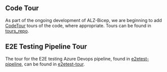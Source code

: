 <!-- markdownlint-disable -->
## Code Tour
<!-- markdownlint-restore -->



As part of the ongoing development of ALZ-Bicep, we are beginning to add [CodeTour](https://marketplace.visualstudio.com/items?itemName=vsls-contrib.codetour) tours of the code, where appropriate. Tours can be found in [tours_repo]. 


## E2E Testing Pipeline Tour

The tour for the E2E testing Azure Devops pipeline, found in [e2etest-pipeline], can be found in [e2etest-tour].



[tours_repo]:                                 https://github.com/Azure/ALZ-Bicep/.vscode/tours "Tours - Home"
[e2etest-pipeline]:                           https://github.com/Azure/ALZ-Bicep/tests/pipelines/bicep-build-to-validate.yml "E2E Test pipeline"
[e2etest-tour]:                               https://github.com/Azure/ALZ-Bicep/.vscode/tours/E2Etesttour.tour "E2E Test pipeline tour"
